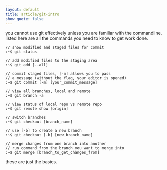 ```yaml
---
layout: default
title: article/git-intro
show_quote: false
---
```


you cannot use git effectively unless you are familiar with the commandline. 
listed here are all the commands you need to know to get work done.

    // show modified and staged files for commit
    :~$ git status

    // add modified files to the staging area
    :~$ git add [--all]

    // commit staged files, [-m] allows you to pass
    // a message (without the flag, your editor is opened)
    :~$ git commit [-m] [your_commit_message]

    // view all branches, local and remote
    :~$ git branch -a

    // view status of local repo vs remote repo
    :~$ git remote show [origin]

    // switch branches
    :~$ git checkout [branch_name]

    // use [-b] to create a new branch
    :~$ git checkout [-b] [new_branch_name]

    // merge changes from one branch into another
    // run command from the branch you want to merge into
    :~$ git merge [branch_to_get_changes_from]

these are just the basics.
